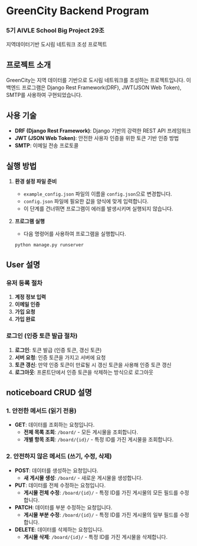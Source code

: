 # GreenCity Backend Program

### 5기 AIVLE School Big Project 29조
지역데이터기반 도시림 네트워크 조성 프로젝트

## 프로젝트 소개
GreenCity는 지역 데이터를 기반으로 도시림 네트워크를 조성하는 프로젝트입니다. 이 백엔드 프로그램은 Django Rest Framework(DRF), JWT(JSON Web Token), SMTP를 사용하여 구현되었습니다.

## 사용 기술
- **DRF (Django Rest Framework)**: Django 기반의 강력한 REST API 프레임워크
- **JWT (JSON Web Token)**: 안전한 사용자 인증을 위한 토큰 기반 인증 방법
- **SMTP**: 이메일 전송 프로토콜

## 실행 방법
1. **환경 설정 파일 준비**
   - `example_config.json` 파일의 이름을 `config.json`으로 변경합니다.
   - `config.json` 파일에 필요한 값을 양식에 맞게 입력합니다.
   - 이 단계를 건너뛰면 프로그램이 에러를 발생시키며 실행되지 않습니다.

2. **프로그램 실행**
   - 다음 명령어를 사용하여 프로그램을 실행합니다.
   ```bash
   python manage.py runserver

## User 설명
### 유저 등록 절차
1. **계정 정보 입력**
2. **이메일 인증**
3. **가입 요청**
4. **가입 완료**

### 로그인 (인증 토큰 발급 절차)
1. **로그인**: 토큰 발급 (인증 토큰, 갱신 토큰)
2. **서버 요청**: 인증 토큰을 가지고 서버에 요청
3. **토큰 갱신**: 만약 인증 토큰이 만료될 시 갱신 토큰을 사용해 인증 토큰 갱신
4. **로그아웃**: 프론트단에서 인증 토큰을 삭제하는 방식으로 로그아웃


## noticeboard CRUD 설명
### 1. 안전한 메서드 (읽기 전용)
- **GET**: 데이터를 조회하는 요청입니다.
  - **전체 목록 조회**: `/board/` - 모든 게시물을 조회합니다.
  - **개별 항목 조회**: `/board/{id}/` - 특정 ID를 가진 게시물을 조회합니다.

### 2. 안전하지 않은 메서드 (쓰기, 수정, 삭제)
- **POST**: 데이터를 생성하는 요청입니다.
  - **새 게시물 생성**: `/board/` - 새로운 게시물을 생성합니다.
- **PUT**: 데이터를 전체 수정하는 요청입니다.
  - **게시물 전체 수정**: `/board/{id}/` - 특정 ID를 가진 게시물의 모든 필드를 수정합니다.
- **PATCH**: 데이터를 부분 수정하는 요청입니다.
  - **게시물 부분 수정**: `/board/{id}/` - 특정 ID를 가진 게시물의 일부 필드를 수정합니다.
- **DELETE**: 데이터를 삭제하는 요청입니다.
  - **게시물 삭제**: `/board/{id}/` - 특정 ID를 가진 게시물을 삭제합니다.
